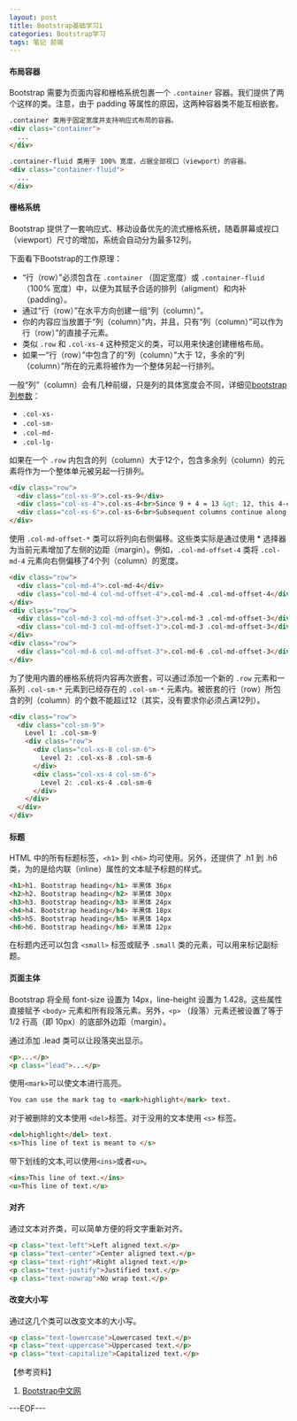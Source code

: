 ```yaml
---
layout: post
title: Bootstrap基础学习1
categories: Bootstrap学习
tags: 笔记 前端
---
```


#### 布局容器

Bootstrap 需要为页面内容和栅格系统包裹一个 `.container` 容器。我们提供了两个这样的类。注意，由于 padding 等属性的原因，这两种容器类不能互相嵌套。

```html
.container 类用于固定宽度并支持响应式布局的容器。
<div class="container">
  ...
</div>

.container-fluid 类用于 100% 宽度，占据全部视口（viewport）的容器。
<div class="container-fluid">
  ...
</div>
```

#### 栅格系统

Bootstrap 提供了一套响应式、移动设备优先的流式栅格系统，随着屏幕或视口（viewport）尺寸的增加，系统会自动分为最多12列。

下面看下Bootstrap的工作原理：

- “行（row）”必须包含在 `.container` （固定宽度）或 `.container-fluid` （100% 宽度）中，以便为其赋予合适的排列（aligment）和内补（padding）。
- 通过“行（row）”在水平方向创建一组“列（column）”。
- 你的内容应当放置于“列（column）”内，并且，只有“列（column）”可以作为行（row）”的直接子元素。
- 类似 `.row` 和 `.col-xs-4` 这种预定义的类，可以用来快速创建栅格布局。
- 如果一“行（row）”中包含了的“列（column）”大于 12，多余的“列（column）”所在的元素将被作为一个整体另起一行排列。

一般“列”（column）会有几种前缀，只是列的具体宽度会不同，详细见[bootstrap列参数](!http://v3.bootcss.com/css/#grid-options)：

- `.col-xs-`
- `.col-sm-`
- `.col-md-`
- `.col-lg-`

如果在一个 `.row` 内包含的列（column）大于12个，包含多余列（column）的元素将作为一个整体单元被另起一行排列。

```html
<div class="row">
  <div class="col-xs-9">.col-xs-9</div>
  <div class="col-xs-4">.col-xs-4<br>Since 9 + 4 = 13 &gt; 12, this 4-column-wide div gets wrapped onto a new line as one contiguous unit.</div>
  <div class="col-xs-6">.col-xs-6<br>Subsequent columns continue along the new line.</div>
</div>
```

使用 `.col-md-offset-*` 类可以将列向右侧偏移。这些类实际是通过使用 * 选择器为当前元素增加了左侧的边距（margin）。例如，`.col-md-offset-4` 类将 `.col-md-4` 元素向右侧偏移了4个列（column）的宽度。

```html
<div class="row">
  <div class="col-md-4">.col-md-4</div>
  <div class="col-md-4 col-md-offset-4">.col-md-4 .col-md-offset-4</div>
</div>
<div class="row">
  <div class="col-md-3 col-md-offset-3">.col-md-3 .col-md-offset-3</div>
  <div class="col-md-3 col-md-offset-3">.col-md-3 .col-md-offset-3</div>
</div>
<div class="row">
  <div class="col-md-6 col-md-offset-3">.col-md-6 .col-md-offset-3</div>
</div>
```

为了使用内置的栅格系统将内容再次嵌套，可以通过添加一个新的 `.row` 元素和一系列 `.col-sm-*` 元素到已经存在的 `.col-sm-*` 元素内。被嵌套的行（row）所包含的列（column）的个数不能超过12（其实，没有要求你必须占满12列）。

```html
<div class="row">
  <div class="col-sm-9">
    Level 1: .col-sm-9
    <div class="row">
      <div class="col-xs-8 col-sm-6">
        Level 2: .col-xs-8 .col-sm-6
      </div>
      <div class="col-xs-4 col-sm-6">
        Level 2: .col-xs-4 .col-sm-6
      </div>
    </div>
  </div>
</div>
```

#### 标题

HTML 中的所有标题标签，`<h1>` 到 `<h6>` 均可使用。另外，还提供了 .h1 到 .h6 类，为的是给内联（inline）属性的文本赋予标题的样式。

```html
<h1>h1. Bootstrap heading</h1> 半黑体 36px
<h2>h2. Bootstrap heading</h2> 半黑体 30px
<h3>h3. Bootstrap heading</h3> 半黑体 24px
<h4>h4. Bootstrap heading</h4> 半黑体 18px
<h5>h5. Bootstrap heading</h5> 半黑体 14px
<h6>h6. Bootstrap heading</h6> 半黑体 12px
```

在标题内还可以包含 `<small>` 标签或赋予 `.small` 类的元素，可以用来标记副标题。

#### 页面主体

Bootstrap 将全局 font-size 设置为 14px，line-height 设置为 1.428。这些属性直接赋予 `<body>` 元素和所有段落元素。另外，`<p>` （段落）元素还被设置了等于 1/2 行高（即 10px）的底部外边距（margin）。

通过添加 .lead 类可以让段落突出显示。

```html
<p>...</p>
<p class="lead">...</p>
```

使用`<mark>`可以使文本进行高亮。

```html
You can use the mark tag to <mark>highlight</mark> text.
```

对于被删除的文本使用 `<del>`标签。对于没用的文本使用 `<s>` 标签。

```html
<del>highlight</del> text.
<s>This line of text is meant to </s>
```

带下划线的文本,可以使用`<ins>`或者`<u>`。

```html
<ins>This line of text.</ins>
<u>This line of text.</u>
```

#### 对齐

通过文本对齐类，可以简单方便的将文字重新对齐。

```html
<p class="text-left">Left aligned text.</p>
<p class="text-center">Center aligned text.</p>
<p class="text-right">Right aligned text.</p>
<p class="text-justify">Justified text.</p>
<p class="text-nowrap">No wrap text.</p>
```

#### 改变大小写

通过这几个类可以改变文本的大小写。

```html
<p class="text-lowercase">Lowercased text.</p>
<p class="text-uppercase">Uppercased text.</p>
<p class="text-capitalize">Capitalized text.</p>
```

【参考资料】

1. [Bootstrap中文网](http://www.bootcss.com/)

---EOF---

